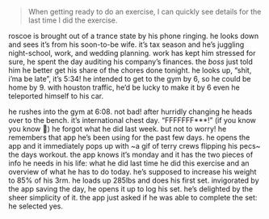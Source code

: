 > When getting ready to do an exercise, I can quickly see details for the last time I did the exercise.

roscoe is brought out of a trance state by his phone ringing. he looks down and sees it’s from his soon-to-be wife. it’s tax season and he’s juggling night-school, work, and wedding planning. work has kept him stressed for sure, he spent the day auditing his company’s finances. the _boss_ just told him he better get his share of the chores done tonight. he looks up, “shit, i’ma be late”, it’s 5:34! he intended to get to the gym by 6, so he could be home by 9. with houston traffic, he’d be lucky to make it by 6 even he teleported himself to his car.

he rushes into the gym at 6:08. not bad! after hurridly changing  he heads over to the bench. it’s international chest day. “FFFFFFF***!” (if you know you know 🤣) he forgot what he did last week. but not to worry! he remembers that app he’s been using for the past few days. he opens the app and it immediately pops up with ~a gif of terry crews flipping his pecs~ the days workout. the app knows it’s monday and it has the two pieces of info he needs in his life: what he did last time he did this exercise and an overview of what he has to do today. he’s supposed to increase his weight to 85% of his 3rm. he loads up 285lbs and does his first set. invigorated by the app saving the day, he opens it up to log his set. he’s delighted by the sheer simplicity of it. the app just asked if he was able to complete the set: he selected yes.
